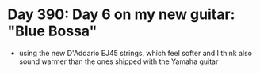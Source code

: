 # Day 390: Day 6 on my new guitar: "Blue Bossa"

- using the new D'Addario EJ45 strings, which feel softer and I think also sound warmer than the ones shipped with the Yamaha guitar
